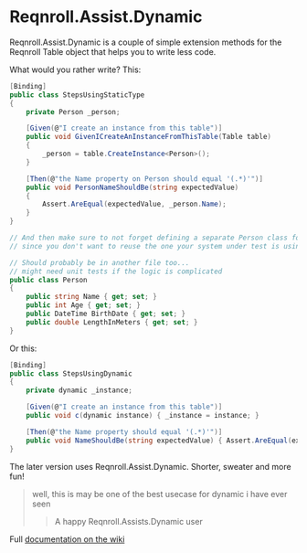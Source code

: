 # Reqnroll.Assist.Dynamic

Reqnroll.Assist.Dynamic is a couple of simple extension methods for the Reqnroll Table object that helps you to write less code. 

What would you rather write? 
This:
```c#
[Binding]
public class StepsUsingStaticType
{
    private Person _person;

    [Given(@"I create an instance from this table")]
    public void GivenICreateAnInstanceFromThisTable(Table table)
    {
        _person = table.CreateInstance<Person>();
    }

    [Then(@"the Name property on Person should equal '(.*)'")]
    public void PersonNameShouldBe(string expectedValue)
    {
        Assert.AreEqual(expectedValue, _person.Name);
    }
}

// And then make sure to not forget defining a separate Person class for testing, 
// since you don't want to reuse the one your system under test is using - that's bad practice

// Should probably be in another file too...
// might need unit tests if the logic is complicated
public class Person
{
    public string Name { get; set; }
    public int Age { get; set; }
    public DateTime BirthDate { get; set; }
    public double LengthInMeters { get; set; }
}
```
    
Or this:  
```c#
[Binding]
public class StepsUsingDynamic
{
    private dynamic _instance;

    [Given(@"I create an instance from this table")]
    public void c(dynamic instance) { _instance = instance; }

    [Then(@"the Name property should equal '(.*)'")]
    public void NameShouldBe(string expectedValue) { Assert.AreEqual(expectedValue, _instance.Name);  }
}
```
The later version uses Reqnroll.Assist.Dynamic. Shorter, sweater and more fun!

> well, this is may be one of the best usecase for dynamic i have ever seen
>> A happy Reqnroll.Assists.Dynamic user

Full [documentation on the wiki](https://github.com/RajeshPoola/Reqnroll.Assist.Dynamic/wiki/Documentation)
